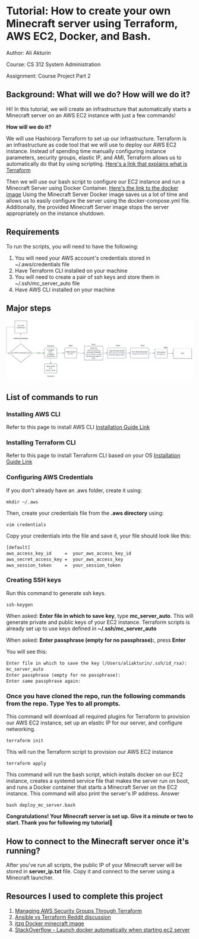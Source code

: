 # Tutorial: How to create your own Minecraft server using Terraform, AWS EC2, Docker, and Bash.
Author: Ali Akturin

Course: CS 312 System Administration

Assignment: Course Project Part 2

## Background: What will we do? How will we do it?
Hi! In this tutorial, we will create an infrastructure that automatically starts a Minecraft server on an AWS EC2 instance with just a few commands! 

**How will we do it?**

We will use Hashicorp Terraform to set up our infrastructure. Terraform is an infrastructure as code tool that we will use to deploy our AWS EC2 instance. Instead of spending time manually configuring instance parameters, security groups, elastic IP, and AMI, Terraform allows us to automatically do that by using scripting. [Here's a link that explains what is Terraform](https://developer.hashicorp.com/terraform/intro)

Then we will use our bash script to configure our EC2 instance and run a Minecraft Server using Docker Container. [Here's the link to the docker image](https://hub.docker.com/r/itzg/minecraft-server) Using the Minecraft Server Docker image saves us a lot of time and allows us to easily configure the server using the docker-compose.yml file. Additionally, the provided Minecraft Server image stops the server appropriately on the instance shutdown.
## Requirements
To run the scripts, you will need to have the following:
1. You will need your AWS account's credentials stored in ~/.aws/credentials file
2. Have Terraform CLI installed on your machine
3. You will need to create a pair of ssh keys and store them in ~/.ssh/mc_server_auto file
4. Have AWS CLI installed on your machine

## Major steps

![Picture of teh major steps in the pipeline](project_diagram.svg)

## List of commands to run

### Installing AWS CLI
Refer to this page to install AWS CLI
[Installation Guide Link](https://docs.aws.amazon.com/cli/latest/userguide/getting-started-install.html)


### Installing Terraform CLI
Refer to this page to install Terraform CLI based on your OS
[Installation Guide Link](https://developer.hashicorp.com/terraform/tutorials/aws-get-started/install-cli)

### Configuring AWS Credentials

If you don't already have an .aws folder, create it using:
```
mkdir ~/.aws
```

Then, create your credentials file from the **.aws directory** using:

```
vim credentials
```

Copy your credentials into the file and save it, your file should look like this:

```
[default]
aws_access_key_id     =  your_aws_access_key_id
aws_secret_access_key =  your_aws_access_key
aws_session_token     =  your_session_token
```

### Creating SSH keys

Run this command to generate ssh keys.
```
ssh-keygen
```

When asked: **Enter file in which to save key**, type **mc_server_auto**. This will generate private and public keys of your EC2 instance. Terraform scripts is already set up to use keys defined in **~/.ssh/mc_server_auto**

When asked: **Enter passphrase (empty for no passphrase):**, press **Enter**

You will see this:
```
Enter file in which to save the key (/Users/aliakturin/.ssh/id_rsa): mc_server_auto
Enter passphrase (empty for no passphrase): 
Enter same passphrase again: 
```

### Once you have cloned the repo, run the following commands from the repo. Type Yes to all prompts.

This command will download all required plugins for Terraform to provision our AWS EC2 instance, set up an elastic IP for our server, and configure networking.
```
terraform init
```

This will run the Terraform script to provision our AWS EC2 instance
```
terraform apply
```

This command will run the bash script, which installs docker on our EC2 instance, creates a systemd service file that makes the server run on boot, and runs a Docker container that starts a Minecraft Server on the EC2 instance. This command will also print the server's IP address.
Answer
```
bash deploy_mc_server.bash    
```

**Congratulations! Your Minecraft server is set up. Give it a minute or two to start. Thank you for following my tutorial🦫**
## How to connect to the Minecraft server once it's running?
After you've run all scripts, the public IP of your Minecraft server will be stored in **server_ip.txt** file. Copy it and connect to the server using a Minecraft launcher.

## Resources I used to complete this project

1. [Managing AWS Security Groups Through Terraform](https://spacelift.io/blog/terraform-security-group)
2. [Ansible vs Terraform Reddit discussion](https://www.reddit.com/r/devops/comments/1b6hnqt/ansible_vs_terraform/)
3. [itzg Docker minecraft image](https://hub.docker.com/r/itzg/minecraft-server)
4. [StackOverflow - Launch docker automatically when starting ec2 server](https://stackoverflow.com/questions/63317771/launch-docker-automatically-when-starting-ec2-server)

